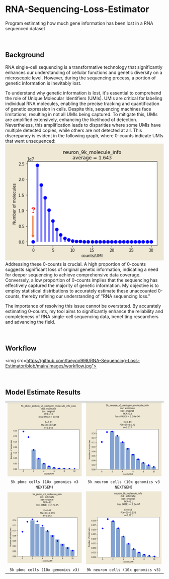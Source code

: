 # RNA-Sequencing-Loss-Estimator
Program estimating how much gene information has been lost in a RNA sequenced dataset
<br>
<br>
<br>
## Background
RNA single-cell sequencing is a transformative technology that significantly enhances our understanding of cellular functions and genetic diversity on a microscopic level. However, during the sequencing process, a portion of genetic information is inevitably lost.

To understand why genetic information is lost, it's essential to comprehend the role of Unique Molecular Identifiers (UMIs). UMIs are critical for labeling individual RNA molecules, enabling the precise tracking and quantification of genetic expression in cells. Despite this, sequencing machines face limitations, resulting in not all UMIs being captured. To mitigate this, UMIs are amplified extensively, enhancing the likelihood of detection. Nevertheless, this amplification leads to disparities where some UMIs have multiple detected copies, while others are not detected at all. This discrepancy is evident in the following graph, where 0-counts indicate UMIs that went unsequenced:
<br>
<img src="https://github.com/taeyon998/RNA-Sequencing-Loss-Estimator/blob/main/images/UMI%20counts.png">
<br>
Addressing these 0-counts is crucial. A high proportion of 0-counts suggests significant loss of original genetic information, indicating a need for deeper sequencing to achieve comprehensive data coverage. Conversely, a low proportion of 0-counts implies that the sequencing has effectively captured the majority of genetic information. My objective is to employ statistical distributions to accurately estimate these unaccounted 0-counts, thereby refining our understanding of "RNA sequencing loss."

The importance of resolving this issue cannot be overstated. By accurately estimating 0-counts, my tool aims to significantly enhance the reliability and completeness of RNA single-cell sequencing data, benefiting researchers and advancing the field.
<br>
<br>
<br>

## Workflow
<img src=https://github.com/taeyon998/RNA-Sequencing-Loss-Estimator/blob/main/images/workflow.jpg">
<br>
<br>
<br>

## Model Estimate Results

|        |        |
| ------ | ------ |
|    <img src="https://github.com/taeyon998/RNA-Sequencing-Loss-Estimator/blob/main/images/GetImage.png">     |    <img src="https://github.com/taeyon998/RNA-Sequencing-Loss-Estimator/blob/main/images/GetImage (1).png">     |
|    <div align=center> `5k pbmc cells (10x genomics v3 NEXTGEM)` </div>    |    <div align=center> `5k neuron cells (10x genomics v3 NEXTGEM)` </div>    |
|    <img src="https://github.com/taeyon998/RNA-Sequencing-Loss-Estimator/blob/main/images/GetImage (2).png">    |    <img src="https://github.com/taeyon998/RNA-Sequencing-Loss-Estimator/blob/main/images/GetImage (3).png">    |
|    <div align=center> `5k pbmc cells (10x genomics v3)` </div>    |    <div align=center> `9k neuron cells (10x genomics v3)` </div>    |
